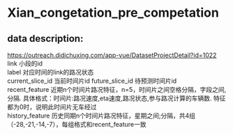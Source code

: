 # Xian_congetation_pre_competation
## data description:
  https://outreach.didichuxing.com/app-vue/DatasetProjectDetail?id=1022
  link  小段的id	
  label	对应时间的link的路况状态	
  current_slice_id	当前时间片id	
  future_slice_id	待预测时间片id	
  recent_feature	近期n个时间片路况特征，n=5，时间片之间空格分隔，字段之间,分隔. 具体格式：时间片:路况速度,eta速度,路况状态,参与路况计算的车辆数. 特征都为0时，说明此时间片无车经过	
  history_feature	历史同期n个时间片路况特征，星期之间;分隔，共4组（-28,-21,-14,-7），每组格式和recent_feature一致	
